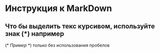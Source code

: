 # Инструкция к MarkDown

## Что бы выделить текс курсивом, используйте знак (*) например 
(* *Пример* *) только без использования пробелов
